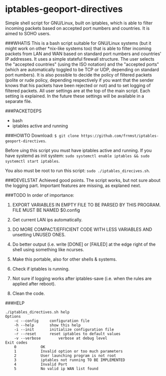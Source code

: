 # iptables-geoport-directives
Simple shell script for GNU/Linux, built on iptables, which is able to filter incoming packets based on accepted port numbers and countries. It is aimed to SOHO users.

###WHATIS
This is a bash script suitable for GNU/Linux systems (but it might work on other *nix-like systems too) that is able to filter incoming packets from LAN and WAN based on standard port numbers and countries' IP addresses. It uses a simple stateful firewall structure. The user selects the "accepted countries" (using the ISO notation) and the "accepted ports" (which are automatically toggled to be TCP or UDP, depending on standard port numbers). It is also possible to decide the policy of filtered packets (polite or rude policy, depending respectively if you want that the sender knows that his packets have been rejected or not) and to set logging of filtered packets.
All user settings are at the top of the main script. Each setting is explained. In the future these settings will be available in a separate file.

###PACKETDEPS
- bash
- iptables active and running

###HOWTO
Download: `$ git clone https://github.com/frnmst/iptables-geoport-directives`.

Before uing this script you must have iptables active and running.
If you have systemd as init system: `sudo systemctl enable iptables && sudo systemctl start iptables`.

You also must be root to run this script: `sudo ./iptables_direcives.sh`.

###DEVELSTAT
Achieved good points. The script works, but not sure about the logging part. Important features are missing, as explaned next.

###TODO
In order of importance:

1. EXPORT VARIABLES IN EMPTY FILE TO BE PARSED BY THIS PROGRAM. FILE MUST BE NAMED $0.config

2. Get current LAN ips automatically.

3. DO MORE COMPACT/EFFICIENT CODE WITH LESS VARIABLES AND unsetting UNUSED ONES.

4. Do better output (i.e. write [DONE] or [FAILED] at the edge right of the shell using something like ncurses.

5. Make this portable, also for other shells & systems.

6. Check if iptables is running.

7. Not sure if logging works after iptables-save (i.e. when the rules are applied after reboot).

8. Clean the code.

###HELP
```
./iptables_directives.sh help
Options
	-c --config		configuration file
	-h --help		show this help
	-i --init		initialize configuration file
	-r --reset		reset iptables to default values
	-v --verbose		verbose at debug level
Exit codes
	0			OK
	1			Invalid option or too much parameters
	2			User launching program is not root
	3			iptables not running TO BE IMPLEMENTED
	4			Invalid Port
	5			No valid ip WAN list found
```
